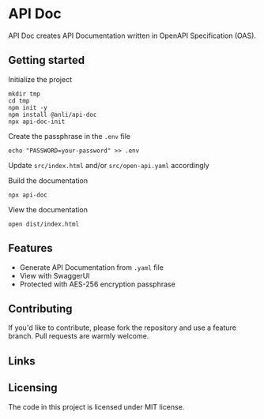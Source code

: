 # API Doc

API Doc creates API Documentation written in OpenAPI Specification (OAS).

## Getting started

Initialize the project

```shell
mkdir tmp
cd tmp
npm init -y
npm install @anli/api-doc
npx api-doc-init
```

Create the passphrase in the `.env` file

```shell
echo "PASSWORD=your-password" >> .env
```

Update `src/index.html` and/or `src/open-api.yaml` accordingly

Build the documentation

```
npx api-doc
```

View the documentation

```
open dist/index.html
```

## Features

- Generate API Documentation from `.yaml` file
- View with SwaggerUI
- Protected with AES-256 encryption passphrase

## Contributing

If you'd like to contribute, please fork the repository and use a feature
branch. Pull requests are warmly welcome.

## Links

## Licensing

The code in this project is licensed under MIT license.
